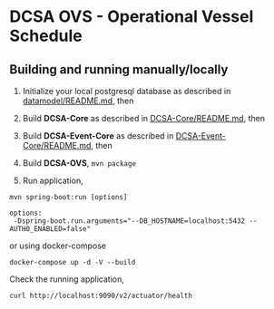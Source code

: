 # DCSA OVS - Operational Vessel Schedule

Building and running manually/locally
-------------------------------------

1) Initialize your local postgresql database as described in [datamodel/README.md](https://github.com/dcsaorg/DCSA-Information-Model/blob/master/README.md), then

2) Build **DCSA-Core** as described in [DCSA-Core/README.md](https://github.com/dcsaorg/DCSA-Core/blob/master/README.md), then

3) Build **DCSA-Event-Core** as described in [DCSA-Event-Core/README.md](https://github.com/dcsaorg/DCSA-Event-Core/blob/master/README.md), then

4) Build **DCSA-OVS**, ``mvn package``

5) Run application,
```
mvn spring-boot:run [options] 

options:
 -Dspring-boot.run.arguments="--DB_HOSTNAME=localhost:5432 --AUTH0_ENABLED=false"
```
or using docker-compose
```
docker-compose up -d -V --build
```

Check the running application,
```
curl http://localhost:9090/v2/actuator/health
```